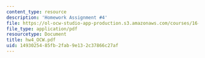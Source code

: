 ```yaml
---
content_type: resource
description: 'Homework Assignment #4'
file: https://ol-ocw-studio-app-production.s3.amazonaws.com/courses/16-61-aerospace-dynamics-spring-2003/1493025485fb2fab9e132c37866c27af_hw4_OCW.pdf
file_type: application/pdf
resourcetype: Document
title: hw4_OCW.pdf
uid: 14930254-85fb-2fab-9e13-2c37866c27af
---
```

